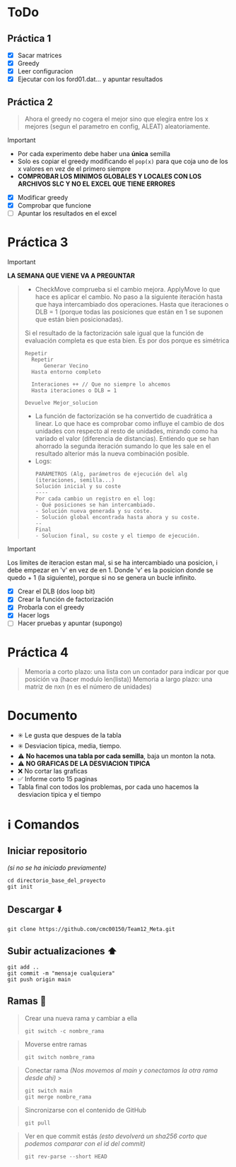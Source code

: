 # ToDo
## Práctica 1
- [x] Sacar matrices
- [x] Greedy
- [x] Leer configuracion
- [x] Ejecutar con los ford01.dat... y apuntar resultados
## Práctica 2
> Ahora el greedy no cogera el mejor sino que elegira entre los x mejores (segun el parametro en config, ALEAT) aleatoriamente.

> [!IMPORTANT]
> - Por cada experimento debe haber una **única** semilla
> - Solo es copiar el greedy modificando el `pop(x)` para que coja uno de los x valores en vez de el primero siempre
> - **COMPROBAR LOS MINIMOS GLOBALES Y LOCALES CON LOS ARCHIVOS SLC Y NO EL EXCEL QUE TIENE ERRORES**

- [X] Modificar greedy
- [X] Comprobar que funcione
- [ ] Apuntar los resultados en el excel

# Práctica 3
> [!IMPORTANT]
> **LA SEMANA QUE VIENE VA A PREGUNTAR**

> - CheckMove comprueba si el cambio mejora.
>   ApplyMove lo que hace es aplicar el cambio.
>   No paso a la siguiente iteración hasta que haya intercambiado dos operaciones.
>   Hasta que iteraciones o DLB = 1 (porque todas las posiciones que están en 1 se suponen que están bien posicionadas).
>
> Si el resultado de la factorización sale igual que la función de evaluación completa es que esta bien. Es por dos porque es simétrica
>
> ```
> Repetir
> 	Repetir
> 		Generar Vecino
> 	Hasta entorno completo
> 
> 	Interaciones ++ // Que no siempre lo ahcemos
> 	Hasta iteraciones o DLB = 1
>
> Devuelve Mejor_solucion
> ```
>
> - La función de factorización se ha convertido de cuadrática a linear. Lo que hace es comprobar como influye el cambio de dos unidades con respecto al resto de unidades, mirando como ha variado el valor (diferencia de distancias). Entiendo que se han ahorrado la segunda iteración sumando lo que les sale en el resultado alterior más la nueva combinación posible.
> - Logs:
>   ```
>   PARÁMETROS (Alg, parámetros de ejecución del alg (iteraciones, semilla...)
>   Solución inicial y su coste
>   ----
>   Por cada cambio un registro en el log:
>   - Qué posiciones se han intercambiado.
>   - Solución nueva generada y su coste.
>   - Solución global encontrada hasta ahora y su coste.
>   --
>   Final
>   - Solucion final, su coste y el tiempo de ejecución.
>   ```

> [!IMPORTANT]
> Los limites de iteracion estan mal, si se ha intercambiado una posicion, i debe empezar en 'v' en vez de en 1. Donde 'v' es la posicion donde se quedo + 1 (la siguiente), porque si no se genera un bucle infinito.

- [X] Crear el DLB (dos loop bit)
- [X] Crear la función de factorización
- [X] Probarla con el greedy
- [X] Hacer logs
- [ ] Hacer pruebas y apuntar (supongo)

# Práctica 4
> Memoria a corto plazo: una lista con un contador para indicar por que posición va (hacer modulo len(lista))
> Memoria a largo plazo: una matriz de nxn (n es el número de unidades)

# Documento
- ✳️ Le gusta que despues de la tabla
- ✳️ Desviacion tipica, media, tiempo.
- ⚠️ **No hacemos una tabla por cada semilla**, baja un monton la nota.
- ⚠️ **NO GRAFICAS DE LA DESVIACION TIPICA**
- ❌ No cortar las graficas
- ✅ Informe corto 15 paginas
- Tabla final con todos los problemas, por cada uno hacemos la desviacion tipica y el tiempo

# ℹ️ Comandos
## Iniciar repositorio 
_(si no se ha iniciado previamente)_
```
cd directorio_base_del_proyecto
git init
```
## Descargar ⬇️
```
git clone https://github.com/cmc00150/Team12_Meta.git
```
## Subir actualizaciones ⬆️
```
git add ..
git commit -m "mensaje cualquiera"
git push origin main
```
## Ramas 🌳 
> Crear una nueva rama y cambiar a ella
> ```
> git switch -c nombre_rama
> ```

> Moverse entre ramas
> ```
> git switch nombre_rama
>```

> Conectar rama
>  _(Nos movemos al main y conectamos la otra rama desde ahi)_ >
> ```
> git switch main
> git merge nombre_rama
>```

> Sincronizarse con el contenido de GitHub
> ```
> git pull
> ```

> Ver en que commit estás
> _(esto devolverá un sha256 corto que podemos comparar con el id del commit)_
> ```
> git rev-parse --short HEAD
> ```
